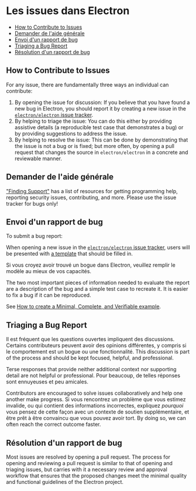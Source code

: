 # Les issues dans Electron

* [How to Contribute to Issues](#how-to-contribute-to-issues)
* [Demander de l'aide générale](#asking-for-general-help)
* [Envoi d'un rapport de bug](#submitting-a-bug-report)
* [Triaging a Bug Report](#triaging-a-bug-report)
* [Résolution d'un rapport de bug](#resolving-a-bug-report)

## How to Contribute to Issues

For any issue, there are fundamentally three ways an individual can contribute:

1. By opening the issue for discussion: If you believe that you have found a new bug in Electron, you should report it by creating a new issue in the [`electron/electron` issue tracker](https://github.com/electron/electron/issues).
2. By helping to triage the issue: You can do this either by providing assistive details (a reproducible test case that demonstrates a bug) or by providing suggestions to address the issue.
3. By helping to resolve the issue: This can be done by demonstrating that the issue is not a bug or is fixed; but more often, by opening a pull request that changes the source in `electron/electron` in a concrete and reviewable manner.

## Demander de l'aide générale

["Finding Support"](../tutorial/support.md#finding-support) has a list of resources for getting programming help, reporting security issues, contributing, and more. Please use the issue tracker for bugs only!

## Envoi d'un rapport de bug

To submit a bug report:

When opening a new issue in the [`electron/electron` issue tracker](https://github.com/electron/electron/issues/new/choose), users will be presented with [a template](https://github.com/electron/electron/blob/master/.github/ISSUE_TEMPLATE/Bug_report.md) that should be filled in.

Si vous croyez avoir trouvé un bogue dans Electron, veuillez remplir le modèle au mieux de vos capacités.

The two most important pieces of information needed to evaluate the report are a description of the bug and a simple test case to recreate it. It is easier to fix a bug if it can be reproduced.

See [How to create a Minimal, Complete, and Verifiable example](https://stackoverflow.com/help/mcve).

## Triaging a Bug Report

Il est fréquent que les questions ouvertes impliquent des discussions. Certains contributeurs peuvent avoir des opinions différentes, y compris si le comportement est un bogue ou une fonctionnalité. This discussion is part of the process and should be kept focused, helpful, and professional.

Terse responses that provide neither additional context nor supporting detail are not helpful or professional. Pour beaucoup, de telles réponses sont ennuyeuses et peu amicales.

Contributors are encouraged to solve issues collaboratively and help one another make progress. Si vous rencontrez un problème que vous estimez invalide, ou qui contient des informations incorrectes, expliquez *pourquoi* vous pensez de cette façon avec un contexte de soutien supplémentaire, et être prêt à être convaincu que vous pouvez avoir tort. By doing so, we can often reach the correct outcome faster.

## Résolution d'un rapport de bug

Most issues are resolved by opening a pull request. The process for opening and reviewing a pull request is similar to that of opening and triaging issues, but carries with it a necessary review and approval workflow that ensures that the proposed changes meet the minimal quality and functional guidelines of the Electron project.

